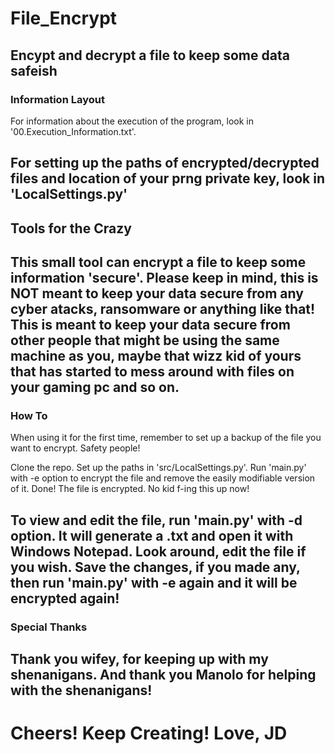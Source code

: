 # File_Encrypt
 Encypt and decrypt a file to keep some data safeish
---

### Information Layout
 For information about the execution of the program, look in '00.Execution_Information.txt'.

 For setting up the paths of encrypted/decrypted files and location of your prng private key, look in 'LocalSettings.py'
---

## Tools for the Crazy
 This small tool can encrypt a file to keep some information 'secure'. Please keep in mind, this is NOT meant to keep your data secure from any cyber atacks, ransomware or anything like that! This is meant to keep your data secure from other people that might be using the same machine as you, maybe that wizz kid of yours that has started to mess around with files on your gaming pc and so on.
---

### How To
 When using it for the first time, remember to set up a backup of the file you want to encrypt. Safety people!

 Clone the repo. Set up the paths in 'src/LocalSettings.py'. Run 'main.py' with -e option to encrypt the file and remove the easily modifiable version of it. Done! The file is encrypted. No kid f-ing this up now!

 To view and edit the file, run 'main.py' with -d option. It will generate a .txt and open it with Windows Notepad. Look around, edit the file if you wish. Save the changes, if you made any, then run 'main.py' with -e again and it will be encrypted again!
---

### Special Thanks
 Thank you wifey, for keeping up with my shenanigans. And thank you Manolo for helping with the shenanigans!
---

# Cheers! Keep Creating! Love, JD